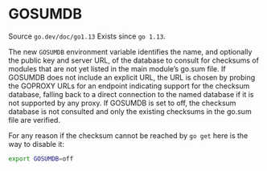 # GOSUMDB
Source `go.dev/doc/go1.13`
Exists since `go 1.13`.

The new `GOSUMDB` environment variable identifies the name, and 
optionally the public key and server URL, of the 
database to consult for checksums of modules that are not 
yet listed in the main module’s go.sum file. If GOSUMDB does 
not include an explicit URL, the URL is chosen by probing the GOPROXY 
URLs for an endpoint indicating support for the checksum database,
falling back to a direct connection to the named database if it 
is not supported by any proxy. If GOSUMDB is set to off, the checksum 
database is not consulted and only the existing checksums in the 
go.sum file are verified.

For any reason if the checksum cannot be reached by `go get` here is
the way to disable it:
``` sh
export GOSUMDB=off
```

